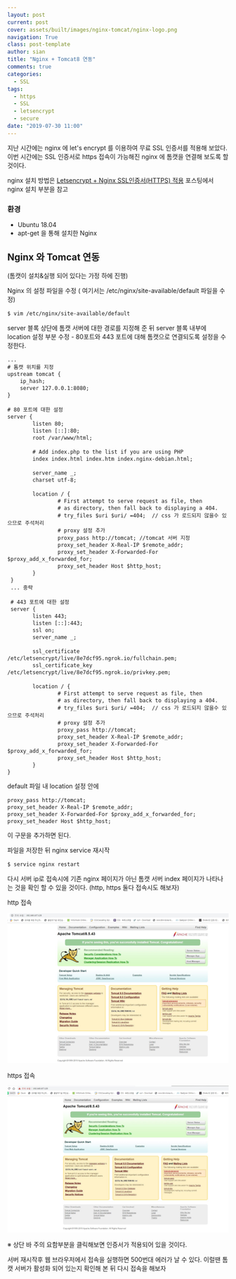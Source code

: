 ```yaml
---
layout: post
current: post
cover: assets/built/images/nginx-tomcat/nginx-logo.png
navigation: True
class: post-template
author: sian
title: "Nginx + Tomcat8 연동"
comments: true
categories:
  - SSL
tags:
  - https
  - SSL
  - letsencrypt
  - secure
date: "2019-07-30 11:00"
---
```


지난 시간에는 nginx 에 let's encrypt 를 이용하여 무료 SSL 인증서를 적용해 보았다. 이번 시간에는 SSL 인증서로 https 접속이 가능해진 nginx 에 톰캣을 연결해 보도록 할 것이다.

nginx 설치 방법은 [Letsencrypt + Nginx SSL인증서(HTTPS) 적용](https://sianlab.github.io/ssl/ssl-letsencrypt/) 포스팅에서 nginx 설치 부분을 참고

### 환경

- Ubuntu 18.04
- apt-get 을 통해 설치한 Nginx

## Nginx 와 Tomcat 연동 

(톰캣이 설치&실행 되어 있다는 가정 하에 진행)

Nginx 의 설정 파일을 수정 ( 여기서는 /etc/nginx/site-available/default 파일을 수정)

~~~bash
$ vim /etc/nginx/site-available/default
~~~

server 블록 상단에 톰캣 서버에 대한 경로를 지정해 준 뒤 server 블록 내부에 location 설정 부분 수정 - 80포트와 443 포트에 대해 톰캣으로 연결되도록 설정을 수정한다.

~~~shell
...
# 톰캣 위치를 지정
upstream tomcat {
	ip_hash;
	server 127.0.0.1:8080;
}

# 80 포트에 대한 설정 
server {
        listen 80;
        listen [::]:80;
        root /var/www/html;

        # Add index.php to the list if you are using PHP
        index index.html index.htm index.nginx-debian.html;

        server_name _;
        charset utf-8;

        location / {
                # First attempt to serve request as file, then
                # as directory, then fall back to displaying a 404.
                # try_files $uri $uri/ =404;  // css 가 로드되지 않을수 있으므로 주석처리
                # proxy 설정 추가
                proxy_pass http://tomcat; //tomcat 서버 지정
                proxy_set_header X-Real-IP $remote_addr; 
                proxy_set_header X-Forwarded-For $proxy_add_x_forwarded_for;
                proxy_set_header Host $http_host;
   		}
 }
 ... 중략
 
 # 443 포트에 대한 설정
 server {
        listen 443;
        listen [::]:443;
        ssl on;
        server_name _;

        ssl_certificate /etc/letsencrypt/live/8e7dcf95.ngrok.io/fullchain.pem;
        ssl_certificate_key /etc/letsencrypt/live/8e7dcf95.ngrok.io/privkey.pem;

        location / {
                # First attempt to serve request as file, then
                # as directory, then fall back to displaying a 404.
                # try_files $uri $uri/ =404;  // css 가 로드되지 않을수 있으므로 주석처리
                # proxy 설정 추가
                proxy_pass http://tomcat;
                proxy_set_header X-Real-IP $remote_addr;
                proxy_set_header X-Forwarded-For $proxy_add_x_forwarded_for;
                proxy_set_header Host $http_host;
        }
}
~~~

default 파일 내 location 설정 안에

~~~shell
proxy_pass http://tomcat;
proxy_set_header X-Real-IP $remote_addr;
proxy_set_header X-Forwarded-For $proxy_add_x_forwarded_for;
proxy_set_header Host $http_host;
~~~

이 구문을 추가하면 된다. 

파일을 저장한 뒤 nginx service 재시작 

~~~bash
$ service nginx restart
~~~

 다시 서버 ip로 접속시에 기존 nginx 페이지가 아닌 톰캣 서버 index 페이지가 나타나는 것을 확인 할 수 있을 것이다. (http, https 둘다 접속시도 해보자)

http 접속

![img](\assets\built\images\nginx-tomcat\nginx_tomcat_http.jpg)

https 접속

![img](\assets\built\images\nginx-tomcat\nginx_tomcat_https.jpg)

※ 상단 바 주의 요함부분을 클릭해보면 인증서가 적용되어 있을 것이다.

서버 재시작후 웹 브라우저에서 접속을 실행하면 500번대 에러가 날 수 있다. 이럴땐 톰캣 서버가 활성화 되어 있는지 확인해 본 뒤 다시 접속을 해보자    